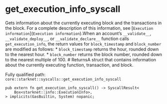 # get_execution_info_syscall

Gets information about the currently executing block and the transactions in the block. For a complete description of this information, see [`Execution information`](`Execution information`).When an account’s `__validate__`, `__validate_deploy__`, or `__validate_declare__` function calls `get_execution_info`, the return values for `block_timestamp` and `block_number` are modified as follows: * `block_timestamp` returns the hour, rounded down to the nearest hour. * `block_number` returns the block number, rounded down to the nearest multiple of 100.  # ReturnsA struct that contains information about the currently executing function, transaction, and block.

Fully qualified path: `core::starknet::syscalls::get_execution_info_syscall`

<pre><code class="language-rust">pub extern fn get_execution_info_syscall() -&gt; SyscallResult&lt;
    Box&lt;starknet::info::ExecutionInfo&gt;,
&gt; implicits(GasBuiltin, System) nopanic;</code></pre>

